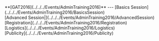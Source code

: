 <div class='linkbox'>
**[GAT2016](../../../Events/AdminTraining2016)**
---
[Basics Session](../../../Events/AdminTraining2016/BasicsSession)<br />
[Advanced Session|](../../../Events/AdminTraining2016/AdvancedSession)<br />
[Registration](../../../Events/AdminTraining2016/Registration)<br />
[Logistics](../../../Events/AdminTraining2016/Logistics)<br />
[Publicity](../../../Events/AdminTraining2016/Publicity)<br />
</div>

